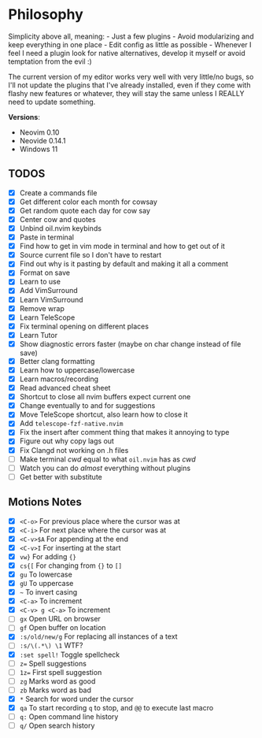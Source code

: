 # Philosophy

Simplicity above all, meaning:
    - Just a few plugins
    - Avoid modularizing and keep everything in one place
    - Edit config as little as possible
    - Whenever I feel I need a plugin look for native alternatives, develop it myself or avoid temptation from the evil :)

The current version of my editor works very well with very little/no bugs, so I'll not update the plugins that
I've already installed, even if they come with flashy new features or whatever, they will stay the same unless I REALLY
need to update something. 

**Versions**:
- Neovim 0.10
- Neovide 0.14.1
- Windows 11

## TODOS
- [x] Create a commands file
- [x] Get different color each month for cowsay
- [x] Get random quote each day for cow say
- [x] Center cow and quotes
- [x] Unbind oil.nvim keybinds
- [x] Paste in terminal
- [x] Find how to get in vim mode in terminal and how to get out of it
- [x] Source current file so I don't have to restart
- [x] Find out why is it pasting by default and making it all a comment
- [x] Format on save
- [x] Learn to use <C-v>
- [x] Add VimSurround 
- [x] Learn VimSurround
- [x] Remove wrap
- [x] Learn TeleScope
- [x] Fix terminal opening on different places
- [x] Learn Tutor
- [x] Show diagnostic errors faster (maybe on char change instead of file save)
- [x] Better clang formatting
- [x] Learn how to uppercase/lowercase
- [x] Learn macros/recording
- [x] Read advanced cheat sheet
- [x] Shortcut to close all nvim buffers expect current one
- [x] Change eventually to <C-p> and <C-n> for suggestions 
- [x] Move TeleScope shortcut, also learn how to close it
- [x] Add `telescope-fzf-native.nvim`
- [x] Fix the insert after comment thing that makes it annoying to type
- [x] Figure out why copy lags out
- [x] Fix Clangd not working on .h files
- [ ] Make terminal *cwd* equal to what `oil.nvim` has as *cwd*
- [ ] Watch you can do *almost* everything without plugins
- [ ] Get better with substitute

## Motions Notes
- [x] `<C-o>` For previous place where the cursor was at 
- [x] `<C-i>` For next place where the cursor was at
- [x] `<C-v>$A` For appending at the end
- [x] `<C-v>I` For inserting at the start
- [x] `vw}` For adding `{}`
- [x] `cs{[` For changing from `{}` to `[]`
- [x] `gu` To lowercase
- [x] `gU` To uppercase
- [x] `~` To invert casing
- [x] `<C-a>` To increment
- [x] `<C-v> g <C-a>` To increment
- [ ] `gx` Open URL on browser
- [ ] `gf` Open buffer on location 
- [x] `:s/old/new/g` For replacing all instances of a text
- [ ] `:s/\(.*\) \1` WTF?
- [x] `:set spell!` Toggle spellcheck
- [ ] `z=` Spell suggestions
- [ ] `1z=` First spell suggestion
- [ ] `zg` Marks word as good
- [ ] `zb` Marks word as bad
- [x] `*` Search for word under the cursor
- [x] `qa` To start recording `q` to stop, and `@@` to execute last macro
- [ ] `q:` Open command line history
- [ ] `q/` Open search history
